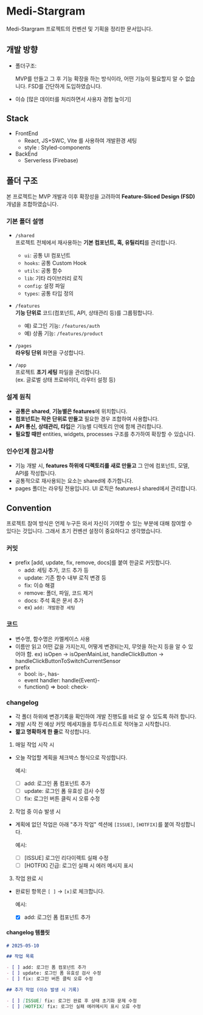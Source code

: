 # Medi-Stargram

Medi-Stargram 프로젝트의 컨벤션 및 기획을 정리한 문서입니다.

## 개발 방향

- 폴더구조:

  MVP를 만들고 그 후 기능 확장을 하는 방식이라, 어떤 기능이 필요할지 알 수 없습니다. FSD를 간단하게 도입하였습니다.

- 이슈 [많은 데이터를 처리하면서 사용자 경험 높이기]

## Stack

- FrontEnd
  - React, JS+SWC, Vite 를 사용하여 개발환경 세팅
  - style : Styled-components
- BackEnd
  - Serverless (Firebase)

## 폴더 구조

본 프로젝트는 MVP 개발과 이후 확장성을 고려하여 **Feature-Sliced Design (FSD)** 개념을 조합하였습니다.

### 기본 폴더 설명

- `/shared`  
  프로젝트 전체에서 재사용하는 **기본 컴포넌트, 훅, 유틸리티**를 관리합니다.

  - `ui`: 공통 UI 컴포넌트
  - `hooks`: 공통 Custom Hook
  - `utils`: 공통 함수
  - `lib`: 기타 라이브러리 로직
  - `config`: 설정 파일
  - `types`: 공통 타입 정의

- `/features`  
  **기능 단위로** 코드(컴포넌트, API, 상태관리 등)를 그룹핑합니다.

  - 예) 로그인 기능: `/features/auth`
  - 예) 상품 기능: `/features/product`

- `/pages`  
  **라우팅 단위** 화면을 구성합니다.  

- `/app`  
  프로젝트 **초기 세팅** 파일을 관리합니다.  
  (ex. 글로벌 상태 프로바이더, 라우터 설정 등)

### 설계 원칙

- **공통은 shared**, **기능별은 features**에 위치합니다.
- **컴포넌트는 작은 단위로 만들고** 필요한 경우 조합하여 사용합니다.
- **API 통신, 상태관리, 타입**은 기능별 디렉토리 안에 함께 관리합니다.
- **필요할 때만** entities, widgets, processes 구조를 추가하여 확장할 수 있습니다.

### 인수인계 참고사항

- 기능 개발 시, **features 하위에 디렉토리를 새로 만들고** 그 안에 컴포넌트, 모델, API를 작성합니다.
- 공통적으로 재사용되는 요소는 shared에 추가합니다.
- pages 폴더는 라우팅 전용입니다. UI 로직은 features나 shared에서 관리합니다.

## Convention

프로젝트 참여 방식은 언제 누구든 와서 자신이 기여할 수 있는 부분에 대해 참여할 수 있다는 것입니다. 그래서 초기 컨벤션 설정이 중요하다고 생각했습니다.

### 커밋

- prefix [add, update, fix, remove, docs]를 붙여 한글로 커밋합니다.
  - add: 세팅 추가, 코드 추가 등
  - update: 기존 함수 내부 로직 변경 등
  - fix: 이슈 해결
  - remove: 폴더, 파일, 코드 제거
  - docs: 주석 혹은 문서 추가
  - ex) `add: 개발환경 세팅`

### 코드

- 변수명, 함수명은 카멜케이스 사용
- 이름만 읽고 어떤 값을 가지는지, 어떻게 변경되는지, 무엇을 하는지 등을 알 수 있어야 함.
  ex) isOpen -> isOpenMainList, handleClickButton -> handleClickButtonToSwitchCurrentSensor
- prefix
  - bool: is-, has-
  - event handler: handle{Event}-
  - function() => bool: check-

### changelog

- 각 폴더 하위에 변경기록을 확인하여 개발 진행도를 바로 알 수 있도록 하려 합니다.
- 개발 시작 전 예상 커밋 메세지들을 투두리스트로 적어놓고 시작합니다.
- **짧고 명확하게 한 줄**로 작성합니다.

1. 매일 작업 시작 시

- 오늘 작업할 계획을 체크박스 형식으로 작성합니다.

  예시:

  - [ ] add: 로그인 폼 컴포넌트 추가
  - [ ] update: 로그인 폼 유효성 검사 수정
  - [ ] fix: 로그인 버튼 클릭 시 오류 수정

2. 작업 중 이슈 발생 시

- 계획에 없던 작업은 아래 "추가 작업" 섹션에 `[ISSUE]`, `[HOTFIX]`를 붙여 작성합니다.

  예시:

  - [ ] [ISSUE] 로그인 리다이렉트 실패 수정
  - [ ] [HOTFIX] 긴급: 로그인 실패 시 에러 메시지 표시

3. 작업 완료 시

- 완료된 항목은 `[ ]` → `[x]`로 체크합니다.

  예시:

  - [x] add: 로그인 폼 컴포넌트 추가

#### changelog 템플릿

```md
# 2025-05-10

## 작업 목록

- [ ] add: 로그인 폼 컴포넌트 추가
- [ ] update: 로그인 폼 유효성 검사 수정
- [ ] fix: 로그인 버튼 클릭 오류 수정

## 추가 작업 (이슈 발생 시 기록)

- [ ] [ISSUE] fix: 로그인 완료 후 상태 초기화 문제 수정
- [ ] [HOTFIX] fix: 로그인 실패 에러메시지 표시 오류 수정
```
